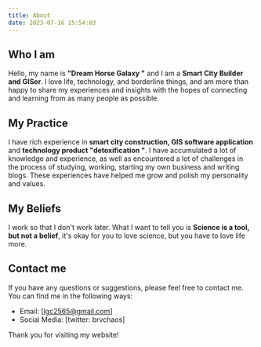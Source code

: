 ```yaml
---
title: About
date: 2023-07-16 15:54:03
---
```


## Who I am

Hello, my name is **"Dream Horse Galaxy "** and I am a **Smart City Builder and GISer**. I love life, technology, and borderline things, and am more than happy to share my experiences and insights with the hopes of connecting and learning from as many people as possible.

## My Practice

I have rich experience in **smart city construction, GIS software application** and **technology product "detoxification "**. I have accumulated a lot of knowledge and experience, as well as encountered a lot of challenges in the process of studying, working, starting my own business and writing blogs. These experiences have helped me grow and polish my personality and values.

## My Beliefs

I work so that I don't work later. What I want to tell you is **Science is a tool, but not a belief**, it's okay for you to love science, but you have to love life more.

## Contact me

If you have any questions or suggestions, please feel free to contact me. You can find me in the following ways:

- Email: [lgc2565@gmail.com]
- Social Media: [twitter: brvchaos]

Thank you for visiting my website!
